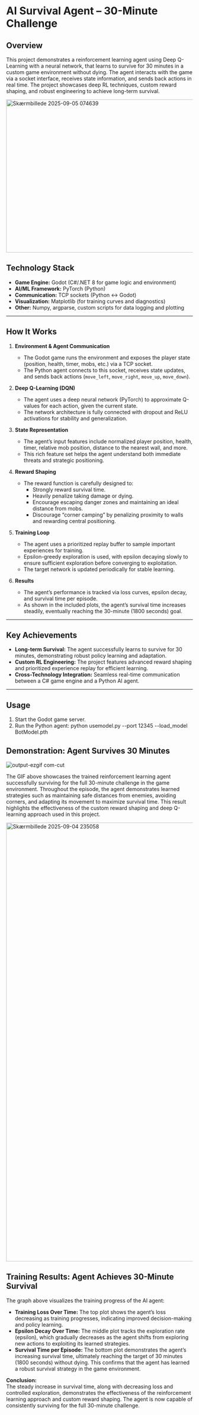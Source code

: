 # AI Survival Agent – 30-Minute Challenge

## Overview

This project demonstrates a reinforcement learning agent using Deep Q-Learning with a neural network, that learns to survive for 30 minutes in a custom game environment without dying. The agent interacts with the game via a socket interface, receives state information, and sends back actions in real time. The project showcases deep RL techniques, custom reward shaping, and robust engineering to achieve long-term survival.

<img width="898" height="413" alt="Skærmbillede 2025-09-05 074639" src="https://github.com/user-attachments/assets/89392192-f363-4845-9f07-1c3ec9f9e974" />


## Technology Stack

- **Game Engine:** Godot (C#/.NET 8 for game logic and environment)
- **AI/ML Framework:** PyTorch (Python)
- **Communication:** TCP sockets (Python ↔ Godot)
- **Visualization:** Matplotlib (for training curves and diagnostics)
- **Other:** Numpy, argparse, custom scripts for data logging and plotting

---

## How It Works

1. **Environment & Agent Communication**
    - The Godot game runs the environment and exposes the player state (position, health, timer, mobs, etc.) via a TCP socket.
    - The Python agent connects to this socket, receives state updates, and sends back actions (`move_left`, `move_right`, `move_up`, `move_down`).

2. **Deep Q-Learning (DQN)**
    - The agent uses a deep neural network (PyTorch) to approximate Q-values for each action, given the current state.
    - The network architecture is fully connected with dropout and ReLU activations for stability and generalization.

3. **State Representation**
    - The agent’s input features include normalized player position, health, timer, relative mob position, distance to the nearest wall, and more.
    - This rich feature set helps the agent understand both immediate threats and strategic positioning.

4. **Reward Shaping**
    - The reward function is carefully designed to:
        - Strongly reward survival time.
        - Heavily penalize taking damage or dying.
        - Encourage escaping danger zones and maintaining an ideal distance from mobs.
        - Discourage “corner camping” by penalizing proximity to walls and rewarding central positioning.

5. **Training Loop**
    - The agent uses a prioritized replay buffer to sample important experiences for training.
    - Epsilon-greedy exploration is used, with epsilon decaying slowly to ensure sufficient exploration before converging to exploitation.
    - The target network is updated periodically for stable learning.

6. **Results**
    - The agent’s performance is tracked via loss curves, epsilon decay, and survival time per episode.
    - As shown in the included plots, the agent’s survival time increases steadily, eventually reaching the 30-minute (1800 seconds) goal.

---

## Key Achievements

- **Long-term Survival:** The agent successfully learns to survive for 30 minutes, demonstrating robust policy learning and adaptation.
- **Custom RL Engineering:** The project features advanced reward shaping and prioritized experience replay for efficient learning.
- **Cross-Technology Integration:** Seamless real-time communication between a C# game engine and a Python AI agent.

---

## Usage

1. Start the Godot game server.
2. Run the Python agent: python usemodel.py --port 12345 --load_model BotModel.pth

## Demonstration: Agent Survives 30 Minutes

![output-ezgif com-cut](https://github.com/user-attachments/assets/69384406-db86-4869-bc29-9a48f215ecd5)


The GIF above showcases the trained reinforcement learning agent successfully surviving for the full 30-minute challenge in the game environment. Throughout the episode, the agent demonstrates learned strategies such as maintaining safe distances from enemies, avoiding corners, and adapting its movement to maximize survival time. This result highlights the effectiveness of the custom reward shaping and deep Q-learning approach used in this project.

 
 
 
 
 <img width="1182" height="1184" alt="Skærmbillede 2025-09-04 235058" src="https://github.com/user-attachments/assets/31020487-f176-4eec-ab1b-2aea7376da6a" />

   ## Training Results: Agent Achieves 30-Minute Survival

The graph above visualizes the training progress of the AI agent:

- **Training Loss Over Time:** The top plot shows the agent’s loss decreasing as training progresses, indicating improved decision-making and policy learning.
- **Epsilon Decay Over Time:** The middle plot tracks the exploration rate (epsilon), which gradually decreases as the agent shifts from exploring new actions to exploiting its learned strategies.
- **Survival Time per Episode:** The bottom plot demonstrates the agent’s increasing survival time, ultimately reaching the target of 30 minutes (1800 seconds) without dying. This confirms that the agent has learned a robust survival strategy in the game environment.

**Conclusion:**  
The steady increase in survival time, along with decreasing loss and controlled exploration, demonstrates the effectiveness of the reinforcement learning approach and custom reward shaping. The agent is now capable of consistently surviving for the full 30-minute challenge.

  
